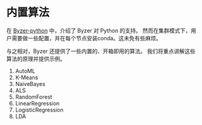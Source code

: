 # 内置算法

在 [Byzer-python](/byzer-lang/zh-cn/python/README.md) 中，介绍了 Byzer 对 Python 的支持。
然而在集群模式下，用户需要做一些配置，并在每个节点安装conda。这未免有些麻烦。

与之相对，Byzer 还提供了一些内置的、开箱即用的算法。
我们将重点讲解这些算法的原理并提供示例。

1. AutoML
2. K-Means 
3. NaiveBayes
4. ALS 
5. RandomForest
6. LinearRegression
7. LogisticRegression
8. LDA